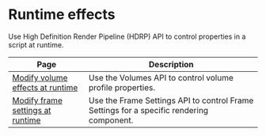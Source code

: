 # Runtime effects

Use High Definition Render Pipeline (HDRP) API to control properties in a script at runtime.

|Page|Description|
|-|-|
| [Modify volume effects at runtime](Volumes-API.md) | Use the Volumes API to control volume profile properties. |
| [Modify frame settings at runtime](Frame-Settings-API.md)| Use the Frame Settings API to control Frame Settings for a specific rendering component. |